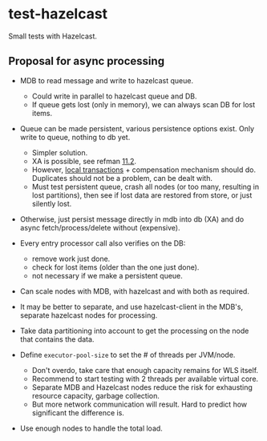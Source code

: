 # test-hazelcast

Small tests with Hazelcast.

## Proposal for async processing

* MDB to read message and write to hazelcast queue.
  * Could write in parallel to hazelcast queue and DB.
  * If queue gets lost (only in memory), we can always scan DB for lost items.
* Queue can be made persistent, various persistence options exist. Only write to queue, nothing to db yet.
  * Simpler solution.
  * XA is possible, see refman [11.2](http://docs.hazelcast.org/docs/3.5/manual/html-single/hazelcast-documentation.html#xa-transactions).
  * However, [local transactions](http://docs.hazelcast.org/docs/3.5/manual/html-single/hazelcast-documentation.html#local-versus-two-phase) + compensation mechanism should do. Duplicates should not be a problem, can be dealt with.
  * Must test persistent queue, crash all nodes (or too many, resulting in lost partitions), then see if lost data are restored from store, or just silently lost.
* Otherwise, just persist message directly in mdb into db (XA) and do async fetch/process/delete without (expensive).

* Every entry processor call also verifies on the DB:
  * remove work just done.
  * check for lost items (older than the one just done).
  * not necessary if we make a persistent queue.

* Can scale nodes with MDB, with hazelcast and with both as required.
* It may be better to separate, and use hazelcast-client in the MDB's, separate hazelcast nodes for processing.
* Take data partitioning into account to get the processing on the node that contains the data.

* Define `executor-pool-size` to set the # of threads per JVM/node.
  * Don't overdo, take care that enough capacity remains for WLS itself.
  * Recommend to start testing with 2 threads per available virtual core.
  * Separate MDB and Hazelcast nodes reduce the risk for exhausting resource capacity, garbage collection.
  * But more network communication will result. Hard to predict how significant the difference is.
* Use enough nodes to handle the total load.
